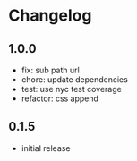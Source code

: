 # Changelog

## 1.0.0

- fix: sub path url
- chore: update dependencies
- test: use nyc test coverage
- refactor: css append

## 0.1.5

- initial release
